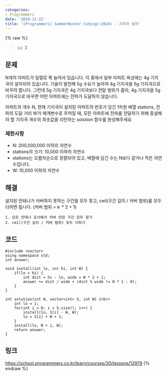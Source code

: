 ```yaml
---
categories:
- Programmers
date: '2024-11-22'
title: '[Programmers] SummerWinter Coding(~2018) - 기지국 설치'
---
```


{% raw %}
> Lv. 3<br>

## 문제
N개의 아파트가 일렬로 쭉 늘어서 있습니다. 이 중에서 일부 아파트 옥상에는 4g 기지국이 설치되어 있습니다. 기술이 발전해 5g 수요가 높아져 4g 기지국을 5g 기지국으로 바꾸려 합니다. 그런데 5g 기지국은 4g 기지국보다 전달 범위가 좁아, 4g 기지국을 5g 기지국으로 바꾸면 어떤 아파트에는 전파가 도달하지 않습니다.

아파트의 개수 N, 현재 기지국이 설치된 아파트의 번호가 담긴 1차원 배열 stations, 전파의 도달 거리 W가 매개변수로 주어질 때, 모든 아파트에 전파를 전달하기 위해 증설해야 할 기지국 개수의 최솟값을 리턴하는 solution 함수를 완성해주세요

### 제한사항
-   N: 200,000,000 이하의 자연수
-   stations의 크기: 10,000 이하의 자연수
-   stations는 오름차순으로 정렬되어 있고, 배열에 담긴 수는 N보다 같거나 작은 자연수입니다.
-   W: 10,000 이하의 자연수

## 해결
설치된 안테나가 커버하지 못하는 구간을 모두 찾고, ceil(구간 길이 / 커버 범위)를 모두 더하면 됩니다. (커버 범위 = `W `* 2 + 1)

```
1. 모든 안테나 조사해서 커버 안된 구간 모두 찾기
2. ceil(구간 길이 / 커버 범위) 모두 더하기
```

## 코드
```
#include <vector>
using namespace std;
int answer;

void install(int lo, int hi, int W) {
    if(lo < hi) {
        int dist = hi - lo, wide = W * 2 + 1;
        answer += dist / wide + (dist % wide != 0 ? 1 : 0);
    }
}

int solution(int N, vector<int> S, int W) {<br>
    int lo = 1;
    for(int i = 0; i < S.size(); i++) {
        install(lo, S[i] - W, W);
        lo = S[i] + W + 1;
    }
    install(lo, N + 1, W);
    return answer;
}
```

## 링크
https://school.programmers.co.kr/learn/courses/30/lessons/12979
{% endraw %}